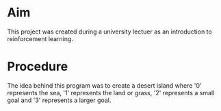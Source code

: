 # Aim
This project was created during a university lectuer as an introduction to reinforcement learning.

# Procedure
The idea behind this program was to create a desert island where '0' represents the sea, '1' represents the land or grass, '2' represents a small goal and '3' represents a larger goal.

